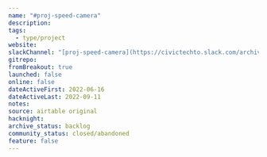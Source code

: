 ```yaml
---
name: "#proj-speed-camera"
description:
tags:
  - type/project
website:
slackChannel: "[proj-speed-camera](https://civictechto.slack.com/archives/C03TR7QTR2A)"
gitrepo:
fromBreakout: true
launched: false
online: false
dateActiveFirst: 2022-06-16
dateActiveLast: 2022-09-11
notes:
source: airtable original
hacknight:
archive_status: backlog
community_status: closed/abandoned
feature: false
---
```

